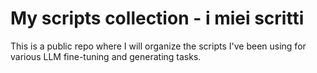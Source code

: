 # My scripts collection - i miei scritti

This is a public repo where I will organize the scripts I've been using for various LLM fine-tuning and generating tasks.